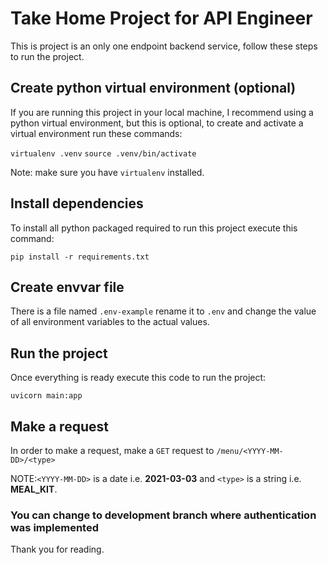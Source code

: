 # Take Home Project for API Engineer
This is project is an only one endpoint backend service, follow these steps to run the project.
## Create python virtual environment (optional)
If you are running this project in your local machine, I recommend using a python virtual environment, but this is optional, to create and activate a virtual environment run these commands:

`virtualenv .venv`
`source .venv/bin/activate`

Note: make sure you have `virtualenv` installed.

## Install dependencies
To install all python packaged required to run this project execute this command:

`pip install -r requirements.txt`

## Create envvar file
There is a file named `.env-example` rename it to `.env` and change the value of all environment variables to the actual values.

## Run the project
Once everything is ready execute this code to run the project:

`uvicorn main:app`

## Make a request
In order to make a request, make a `GET` request to `/menu/<YYYY-MM-DD>/<type>`

NOTE:`<YYYY-MM-DD>` is a date i.e. **2021-03-03** and `<type>` is a string i.e. **MEAL_KIT**.

### You can change to development branch where authentication was implemented

Thank you for reading.